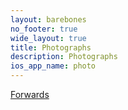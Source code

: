 ```yaml
---
layout: barebones
no_footer: true
wide_layout: true
title: Photographs
description: Photographs
ios_app_name: photo
---
```

<script type="text/javascript" charset="utf-8">
document.location.href = 'https://www.flickr.com/photos/129854629@N05/';
</script>
<a href="https://www.flickr.com/photos/129854629@N05/">Forwards</a>
